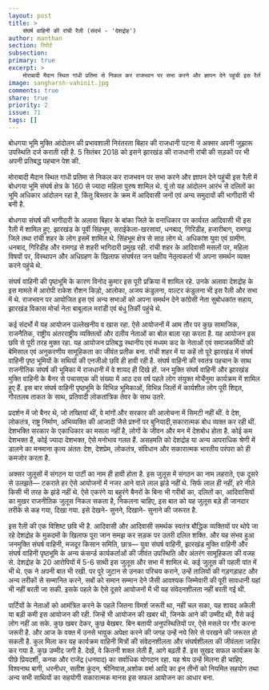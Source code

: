 ```yaml
---
layout: post
title: >
    संघर्ष वाहिनी की रांची रैली (संदर्भ - 'देशद्रोह')
author: manthan
section: रिपोर्ट
subsection:
primary: true
excerpt: >
    मोराबादी मैदान स्थित गांधी प्रतिमा से निकल कर राजभवन पर सभा करने और ज्ञापन देने पहुंची इस रैली में बोधगया भूमि संघर्ष क्षेत्र के 160 से ज्यादा महिला पुरुष शामिल थे. यूं तो यह आंदोलन आरंभ से दलितों का भूमि अधिकार आंदोलन रहा है, किंतु बिस्तार के क्रम में आदिवासी जनों एवं अन्य समुदायों की भागीदारी भी बनी है.
image: sangharsh-vahinit.jpg
comments: true
share: true
priority: 2
issue: 71
tags: []
---
```


बोधगया भूमि मुक्ति आंदोलन की प्रभावशाली निरंतरता बिहार की राजधानी पटना में अक्सर अपनी जुझारू उपस्थिति दर्ज कराती रही है. 5 सितंबर 2018 को इसने झारखंड की राजधानी रांची की सड़कों पर भी अपनी प्रतिबद्ध पहचान पेश की.

मोराबादी मैदान स्थित गांधी प्रतिमा से निकल कर राजभवन पर सभा करने और ज्ञापन देने पहुंची इस रैली में बोधगया भूमि संघर्ष क्षेत्र के 160 से ज्यादा महिला पुरुष शामिल थे. यूं तो यह आंदोलन आरंभ से दलितों का भूमि अधिकार आंदोलन रहा है, किंतु बिस्तार के क्रम में आदिवासी जनों एवं अन्य समुदायों की भागीदारी भी बनी है.

बोधगया संघर्ष की भागीदारी के अलावा बिहार के बांका जिले के वनाधिकार पर कार्यरत आदिवासी भी इस रैली में शामिल हुए. झारखंड के पूर्वी सिंहभूम, सराईकेला-खरसावां, धनबाद, गिरिडीह, हजारीबाग, रामगढ़ जिले तथा रांची शहर के लोग इसमें शामिल थे. सिंहभूम क्षेत्र से साठ लोग थे. अधिकांश युवा एवं ग्रामीण. धनबाद, गिरिडीह और रामगढ़ से शहरी भागिदारी प्रमुख रही. रांची शहर के आदिवासी मसलों पर, महिला विषयों पर, विस्थापन और अधिग्रहण के खिलाफ संघर्षरत जन पक्षीय नेतृत्वकर्ता भी अपना समर्थन व्यक्त करने पहुंचे थे.

संघर्ष वाहिनी की पृष्ठभूमि के कारण विनोद कुमार इस पूरी प्रक्रिया में शामिल रहे. उनके अलावा देशद्रोह के इस मामले में आरोपी राकेश रौशन किड़ो, आलोका, अजय कंडुलना, वाल्टर कंडुलना भी इस रैली और सभा में थे. राजभवन पर आयोजित इस एवं अन्य सभाओं को अपना समर्थन देने कांग्रेसी नेता सुबोधकांत सहाय, झारखंड विकास मोर्चा नेता बाबूलाल मरांडी एवं बंधु तिर्की पहुंचे थे.

कई संदर्भो में यह आयोजन उल्लेखनीय व खास रहा. ऐसे आयोजनों में आम तौर पर कुछ सामाजिक, राजनैतिक, राष्ट्रीय अंतरराष्ट्रीय व्यक्तित्वों और दलीय नेताओं का बोल बाला रहा करता है. यह आयोजन इस छवि से पूरी तरह मुक्त रहा. यह आयोजन प्रतिबद्ध स्थानीय एवं मध्यम कद के नेताओं एवं समाजकर्मियों की बेमिसाल एवं अनुकरणीय सामूहिकता का जीवंत प्रतीक बना. रांची शहर में या कहें तो पूरे झारखंड में संघर्ष वाहिनी पृष्ठ भूमियों के सथियों की एनजीओ छवि ही हावी रही है. संघर्ष वाहिनी की स्वतंत्र पहचान के साथ राजनीतिक संघर्ष की भूमिका में राजधानी में वे शायद ही दिखे हों. जन मुक्ति संघर्ष वाहिनी और झारखंड मुक्ति वाहिनी के बैनर से पचासएक की संख्या में आठ दस वर्ष पहले लोग संयुक्त मोर्चेनुमा कार्यक्रम में शामिल हुए हैं. इस बार संघर्ष वाहिनी पृष्ठभूमि के विभिन्न भूमिकाओं, विभिन्न जिलों में कार्यशील लोग पूरी शिद्दत, गौरतलब ताकत के साथ, प्रतिवादी लोकतांत्रिक तेवर के साथ उतरे.

प्रदर्शन में जो बैनर थे, जो तख्तियां थीं, वे मांगों और सरकार की आलोचना में सिमटी नहीं थीं. वे देश, लोकतंत्र, राष्ट्र निर्माण, अभिव्यक्ति की आजादी जैसे प्रश्नों पर बुनियादी,सकारात्मक बोध व्यक्त कर रही थीं. देशभक्ति सरकार के एकाधिकार का मसला नहीं है, लोगों के जीवन और मन में देशबोध होता है. कोई कम देशभक्त हैं, कोई ज्यादा देशभक्त, ऐसे मनोभाव गलत हैं. असहमति को देशद्रोह या अन्य आपराधिक श्रेणी में डालने का मनमाना कृत्य अंततः देश, देशप्रेम, लोकतंत्र, संविधान और सकारात्मक भारतीय परंपरा को ही कमजोर करता है.

अक्सर जुलूसों में संगठन या पार्टी का नाम ही हावी होता है. इस जुलूस में संगठन का नाम लहराते, एक दूसरे से उलझते— टकराते हर ऐसे आयोजनों में नजर आने वाले लाल झंडे नहीं थे. सिर्फ लाल ही नहीं, हरे नीले किसी भी तरह के झंडे नहीं थे. ऐसे एकरंगे या बहुरंगे बैनरों के बिना भी गरीबों का, दलितों का, आदिवासियों का मुखर राजनीतिक जुलूस निकल सकता है, निकलना चाहिए, इस बात को यह जुलूस बड़े ही जानदार तरीके से कह गया, दिखा गया. इसे देखने- सुनने, दिखाने- सुनाने की जरूरत है.

इस रैली की एक विशिष्ट छवि भी है.  आदिवासी और आदिवासी समर्थक स्वतंत्र बौद्धिक व्यक्तियों पर थोपे जा रहे देशद्रोह के मुकदमों के खिलाफ पूरा जान समझ कर सड़क पर उतरी दलित शक्ति. और यह संभव हुआ जनमुक्ति संघर्ष वाहिनी, मजदूर किसान समिति, छात्र— युवा संघर्ष वाहिनी, झारखंड मुक्ति वाहिनी और संघर्ष वाहिनी पृष्ठभूमि के अन्य कंसर्न्ड  कार्यकर्ताओं की जीवंत उपस्थिति और अंतरंग सामूहिकता की वजह से. देशद्रोह के 20 आरोपियों में 5-6 साथी इस जुलूस और सभा में शामिल थे. कई जुलूस की पहली पांत में भी थे. एक ने अपनी बात भी रखी. पर पूरे जुटान से उनका परिचय कराने, उन्हें तालियों की गड़गड़ाहट और अन्य तरीकों से सम्मानित करने, सबों को समान सम्मान देने जैसी आवश्यक जिम्मेवारी की पूरी सावधानी यहां भी नहीं बरती जा सकी. इसके पहले के ऐसे दूसरे आयोजनों में भी यह संवेदनशीलता नहीं बरती गई थी.

पार्टियों के नेताओं को आमंत्रित करने के पहले जितना विमर्श जरूरी था, नहीं चल सका, यह शायद अकेली या बड़ी कमी इस आयोजन की रही. जिन्हें भी आयोजन की खबर थी, जिनके आने की उम्मीद थी, वैसे कई लोग नहीं आ सके. कुछ खबर देकर, कुछ बेखबर. बिन बतायी अनुपस्थितियों पर, ऐसे मसले पर गौर करना जरूरी है. और आज के वक्त में उनसे भावुक अपेक्षा करने की जगह उन्हें नये सिरे से परखने की जरूरत हो सकती है. कुल मिला कर यह कार्यक्रम वाहिनी मित्रों की संवेदनशीलता और संघर्षशीलता की जीवंतता जाहिर कर गया है. कुछ उम्मीद जगी है. देखें, वे  कितनी शक्ल लेती हैं, आगे बढ़ती हैं. इस सुखद सफल कार्यक्रम के पीछे प्रियदर्शी, कनक और राजेंद्र (धनवाद) का सर्वाधिक योगदान रहा. यह श्रेय उन्हें मिलना ही चाहिए. विश्वनाथ बागी, धरनीधर, सतीश कुंदन, श्रीनिवास,अशोक वर्मा आदि का इन तीनों को नियमित सहयोग तथा अन्य सभी साथियों का सहयोगी सकारात्मक मानस इस सफल आयोजन का आधार बना.